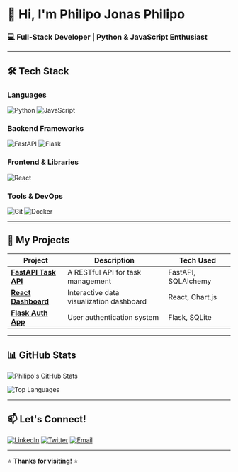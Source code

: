 # **👋 Hi, I'm Philipo Jonas Philipo**  

### **💻 Full-Stack Developer | Python & JavaScript Enthusiast**  

---

## **🛠️ Tech Stack**  

### **Languages**  
![Python](https://img.shields.io/badge/Python-3776AB?style=flat&logo=python&logoColor=white)
![JavaScript](https://img.shields.io/badge/JavaScript-F7DF1E?style=flat&logo=javascript&logoColor=black)  

### **Backend Frameworks**  
![FastAPI](https://img.shields.io/badge/FastAPI-009688?style=flat&logo=fastapi&logoColor=white)
![Flask](https://img.shields.io/badge/Flask-000000?style=flat&logo=flask&logoColor=white)  

### **Frontend & Libraries**  
![React](https://img.shields.io/badge/React-61DAFB?style=flat&logo=react&logoColor=black)  

### **Tools & DevOps**  
![Git](https://img.shields.io/badge/Git-F05032?style=flat&logo=git&logoColor=white)
![Docker](https://img.shields.io/badge/Docker-2496ED?style=flat&logo=docker&logoColor=white)  

---

## **🚀 My Projects**  

| Project | Description | Tech Used |
|---------|-------------|-----------|
| **[FastAPI Task API](https://github.com/yourusername/fastapi-task-api)** | A RESTful API for task management | FastAPI, SQLAlchemy |
| **[React Dashboard](https://github.com/yourusername/react-dashboard)** | Interactive data visualization dashboard | React, Chart.js |
| **[Flask Auth App](https://github.com/yourusername/flask-auth-app)** | User authentication system | Flask, SQLite |

---

## **📊 GitHub Stats**  

![Philipo's GitHub Stats](https://github-readme-stats.vercel.app/api?username=philipojones&show_icons=true&theme=dark)  

![Top Languages](https://github-readme-stats.vercel.app/api/top-langs/?username=philipojones&layout=compact&theme=dark)  

---

## **📫 Let's Connect!**  

[![LinkedIn](https://img.shields.io/badge/LinkedIn-0077B5?style=flat&logo=linkedin&logoColor=white)](https://linkedin.com/in/PhilipJones)
[![Twitter](https://img.shields.io/badge/Twitter-1DA1F2?style=flat&logo=twitter&logoColor=white)](https://twitter.com/@philipepe05)
[![Email](https://img.shields.io/badge/Email-D14836?style=flat&logo=gmail&logoColor=white)](philipepe05@gmail.com)  

---

⭐ **Thanks for visiting!** ⭐  
